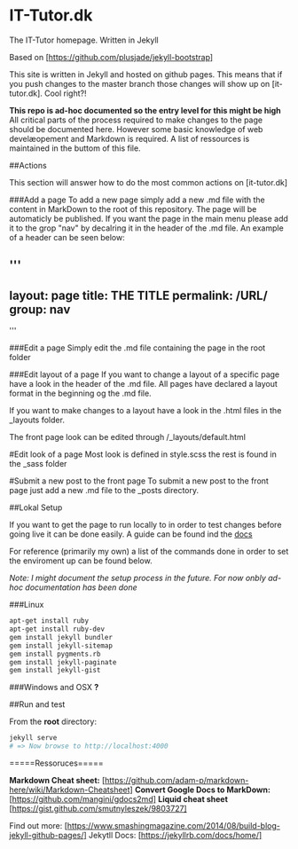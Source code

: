 # IT-Tutor.dk


The IT-Tutor homepage. Written in Jekyll

Based on [https://github.com/plusjade/jekyll-bootstrap]

This site is written in Jekyll and hosted on github pages. This means that if you push changes to the master branch those changes will show up on [it-tutor.dk]. Cool right?!

**This repo is ad-hoc documented so the entry level for this might be high** All critical parts of the process required to make changes to the page should be documented here. However some basic knowledge of web develæopement and Markdown is required. A list of ressources is maintained in the buttom of this file.


##Actions

This section will answer how to do the most common actions on [it-tutor.dk]

###Add a page
To add a new page simply add a new .md file with the content in MarkDown to the root of this repository. The page will be automaticly be published. If you want the page in the main menu please add it to the grop "nav" by decalring it in the header of the .md file. An example of a header can be seen below:


'''
---
layout: page
title: THE TITLE
permalink: /URL/
group: nav <!-- #Includes it in the menu-->
---
''' 

###Edit a page
Simply edit the .md file containing the page in the root folder

###Edit layout of a page
If you want to change a layout of a specific page have a look in the header of the .md file. All pages have declared a layout format in the beginning og the .md file. 

If you want to make changes to a layout have a look in the .html files in the _layouts folder.

The front page look can be edited through /_layouts/default.html 

#Edit look of a page
Most look is defined in style.scss the rest is found in the _sass folder

#Submit a new post to the front page
To submit a new post to the front page just add a new .md file to the _posts directory.


##Lokal Setup

If you want to get the page to run locally to in order to test changes before going live it can be done easily. A guide can be found ind the [docs](https://jekyllrb.com/docs/installation/)

For reference (primarily my own) a list of the commands done in order to set the enviroment up can be found below. 

*Note: I might document the setup process in the future. For now onbly ad-hoc documentation has been done*

###Linux

```bash
apt-get install ruby
apt-get install ruby-dev
gem install jekyll bundler
gem install jekyll-sitemap
gem install pygments.rb
gem install jekyll-paginate
gem install jekyll-gist

```

###Windows and OSX
**?**


##Run and test

From the **root** directory:

```bash
jekyll serve
# => Now browse to http://localhost:4000
```



=====Ressoruces=====

**Markdown Cheat sheet:** [https://github.com/adam-p/markdown-here/wiki/Markdown-Cheatsheet]
**Convert Google Docs to MarkDown:** [https://github.com/mangini/gdocs2md]
**Liquid cheat sheet** [https://gist.github.com/smutnyleszek/9803727]

Find out more: [https://www.smashingmagazine.com/2014/08/build-blog-jekyll-github-pages/]
Jekytll Docs: [https://jekyllrb.com/docs/home/]

